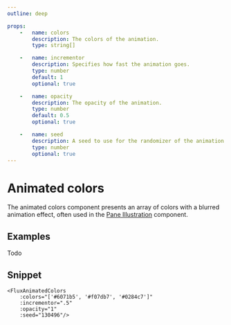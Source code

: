 ```yaml
---
outline: deep

props:
    -   name: colors
        description: The colors of the animation.
        type: string[]

    -   name: incrementor
        description: Specifies how fast the animation goes.
        type: number
        default: 1
        optional: true

    -   name: opacity
        description: The opacity of the animation.
        type: number
        default: 0.5
        optional: true

    -   name: seed
        description: A seed to use for the randomizer of the animation.
        type: number
        optional: true
---
```


<script
    lang="ts"
    setup>
    import { FluxAnimatedColors } from '@basmilius/flux';
</script>

# Animated colors

The animated colors component presents an array of colors with a blurred animation effect, often used in the [Pane Illustration](../pane#illustration) component.

<Preview>
    <FluxAnimatedColors
        :colors="['#6071b5', '#f07db7', '#0284c7']"
        :incrementor=".5"
        :opacity="1"
        :seed="130496"/>
</Preview>

<FrontmatterDocs/>

## Examples

Todo

## Snippet

```vue
<FluxAnimatedColors
    :colors="['#6071b5', '#f07db7', '#0284c7']"
    :incrementor=".5"
    :opacity="1"
    :seed="130496"/>
```

